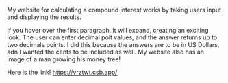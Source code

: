 My website for calculating a compound interest works by taking users input and displaying the results.

If you hover over the first paragraph, it will expand, creating an exciting look. The user can enter decimal poit values, and the answer returns up to two decimals points. I did this because the answers are to be in US Dollars, adn I wanted the cents to be included as well. My website also has an image of a man growing his money tree!

Here is the link! https://vrztwt.csb.app/
